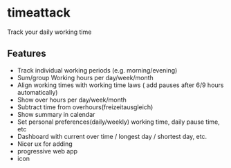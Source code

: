 # timeattack
Track your daily working time

## Features
* Track individual working periods (e.g. morning/evening)
* Sum/group Working hours per day/week/month
* Align working times with working time laws ( add pauses after 6/9 hours automatically)
* Show over hours per day/week/month
* Subtract time from overhours(freizeitausgleich)
* Show summary in calendar
* Set personal preferences(daily/weekly) working time, daily pause time, etc
* Dashboard with current over time / longest day / shortest day, etc.
* Nicer ux for adding
* progressive web app
* icon
